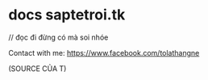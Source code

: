 # docs saptetroi.tk 

// đọc đi đừng có mà soi nhóe



Contact with me: https://www.facebook.com/tolathangne




(SOURCE CỦA T)
